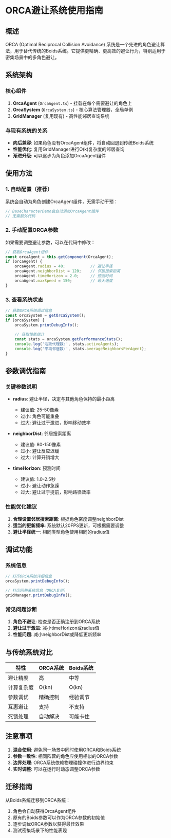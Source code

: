 # ORCA避让系统使用指南

## 概述

ORCA (Optimal Reciprocal Collision Avoidance) 系统是一个先进的角色避让算法，用于替代传统的Boids系统。它提供更精确、更高效的避让行为，特别适用于密集场景中的多角色避让。

## 系统架构

### 核心组件

1. **OrcaAgent** (`OrcaAgent.ts`) - 挂载在每个需要避让的角色上
2. **OrcaSystem** (`OrcaSystem.ts`) - 核心算法管理器，全局单例
3. **GridManager** (复用现有) - 高性能邻居查询系统

### 与现有系统的关系

- **向后兼容**: 如果角色没有OrcaAgent组件，将自动回退到传统Boids系统
- **性能优化**: 复用GridManager进行O(k)复杂度的邻居查询
- **渐进升级**: 可以逐步为角色添加OrcaAgent组件

## 使用方法

### 1. 自动配置（推荐）

系统会自动为角色创建OrcaAgent组件，无需手动干预：

```typescript
// BaseCharacterDemo会自动添加OrcaAgent组件
// 无需额外代码
```

### 2. 手动配置ORCA参数

如果需要调整避让参数，可以在代码中修改：

```typescript
// 获取OrcaAgent组件
const orcaAgent = this.getComponent(OrcaAgent);
if (orcaAgent) {
    orcaAgent.radius = 40;           // 避让半径
    orcaAgent.neighborDist = 120;    // 邻居搜索距离
    orcaAgent.timeHorizon = 2.0;     // 预测时间
    orcaAgent.maxSpeed = 150;        // 最大速度
}
```

### 3. 查看系统状态

```typescript
// 获取ORCA系统调试信息
const orcaSystem = getOrcaSystem();
if (orcaSystem) {
    orcaSystem.printDebugInfo();
    
    // 获取性能统计
    const stats = orcaSystem.getPerformanceStats();
    console.log('活跃代理数:', stats.activeAgents);
    console.log('平均邻居数:', stats.averageNeighborsPerAgent);
}
```

## 参数调优指南

### 关键参数说明

- **radius**: 避让半径，决定与其他角色保持的最小距离
  - 建议值: 25-50像素
  - 过小: 角色可能重叠
  - 过大: 避让过于激进，影响移动效率

- **neighborDist**: 邻居搜索距离
  - 建议值: 80-150像素
  - 过小: 避让反应迟缓
  - 过大: 计算开销增大

- **timeHorizon**: 预测时间
  - 建议值: 1.0-2.5秒
  - 过小: 避让动作急躁
  - 过大: 避让过于提前，影响路径效率

### 性能优化建议

1. **合理设置邻居搜索距离**: 根据角色密度调整neighborDist
2. **适当的更新频率**: 系统默认20FPS更新，可根据需要调整
3. **避让半径统一**: 相同类型角色使用相同的radius值

## 调试功能

### 系统信息

```typescript
// 打印ORCA系统详细信息
orcaSystem.printDebugInfo();

// 打印网格系统信息（ORCA复用）
gridManager.printDebugInfo();
```

### 常见问题诊断

1. **角色不避让**: 检查是否正确注册到ORCA系统
2. **避让过于激进**: 减小timeHorizon或radius值
3. **性能问题**: 减小neighborDist或降低更新频率

## 与传统系统对比

| 特性 | ORCA系统 | Boids系统 |
|------|----------|-----------|
| 避让精度 | 高 | 中等 |
| 计算复杂度 | O(kn) | O(kn) |
| 参数调优 | 精确控制 | 经验调节 |
| 互惠避让 | 支持 | 不支持 |
| 死锁处理 | 自动解决 | 可能卡住 |

## 注意事项

1. **混合使用**: 避免同一场景中同时使用ORCA和Boids系统
2. **参数一致性**: 相同阵营的角色应使用相似的ORCA参数
3. **边界处理**: ORCA系统依赖物理碰撞体进行边界约束
4. **实时调整**: 可以在运行时动态调整ORCA参数

## 迁移指南

从Boids系统迁移到ORCA系统：

1. 角色会自动获得OrcaAgent组件
2. 原有的Boids参数可以作为ORCA参数的初始值
3. 逐步调优ORCA参数以获得最佳效果
4. 测试密集场景下的性能表现 